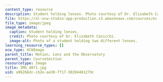 ```yaml
---
content_type: resource
description: Student holding lenses. Photo courtesy of Dr. Elizabeth Cavicchi.
file: https://ol-ocw-studio-app-production.s3.amazonaws.com/courses/ec-050-recreate-experiments-from-history-inform-the-future-from-the-past-galileo-january-iap-2010/a962b6dccb2eae307f1730284481279c_IMG_4071.jpg
file_type: image/jpeg
image_metadata:
  caption: Student holding lenses.
  credit: Photo courtesy of Dr. Elizabeth Cavicchi.
  image-alt: Photo of a student holding two different lenses.
learning_resource_types: []
ocw_type: OCWImage
parent_title: Motion, Lens and the Observatory
parent_type: CourseSection
resourcetype: Image
title: IMG_4071.jpg
uid: a962b6dc-cb2e-ae30-7f17-30284481279c
---
```

